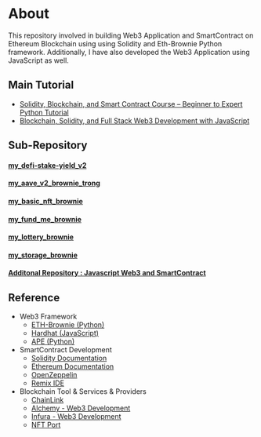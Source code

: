 # About
This repository involved in building Web3 Application  and SmartContract on Ethereum Blockchain using using Solidity and  Eth-Brownie Python framework. Additionally, I have also developed the Web3 Application using JavaScript as well.

## Main Tutorial
* [Solidity, Blockchain, and Smart Contract Course – Beginner to Expert Python Tutorial](https://github.com/smartcontractkit/full-blockchain-solidity-course-py)
* [Blockchain, Solidity, and Full Stack Web3 Development with JavaScript ](https://github.com/smartcontractkit/full-blockchain-solidity-course-js)

## Sub-Repository
#### [my_defi-stake-yield_v2](https://github.com/technqvi/BlockChain-Development/tree/main/my_defi-stake-yield_v2)
#### [my_aave_v2_brownie_trong](https://github.com/technqvi/BlockChain-Development/tree/main/my_aave_v2_brownie_trong)
#### [my_basic_nft_brownie](https://github.com/technqvi/BlockChain-Development/tree/main/my_basic_nft_brownie)
#### [my_fund_me_brownie](https://github.com/technqvi/BlockChain-Development/tree/main/my_fund_me_brownie)
#### [my_lottery_brownie](https://github.com/technqvi/BlockChain-Development/tree/main/my_lottery_brownie)
#### [my_storage_brownie](https://github.com/technqvi/BlockChain-Development/tree/main/my_storage_brownie)
#### [Additonal Repository : Javascript Web3 and SmartContract](https://github.com/peter-wg2535) 

## Reference
* Web3 Framework
  * [ETH-Brownie (Python)](https://github.com/eth-brownie/brownie)
  * [Hardhat (JavaScript)](https://hardhat.org/docs)
  * [APE (Python)](https://docs.apeworx.io/ape/stable/)
* SmartContract Development
  * [Solidity Documentation](https://docs.soliditylang.org/en/v0.8.13/)
  * [Ethereum Documentation](https://ethereum.org/en/developers/docs/)
  * [OpenZeppelin](https://docs.openzeppelin.com/)
  * [Remix IDE](https://remix.ethereum.org/)
* Blockchain Tool & Services & Providers
  * [ChainLink](https://docs.chain.link/)
  * [Alchemy - Web3 Development](https://www.alchemy.com/)
  * [Infura - Web3 Development](https://www.infura.io/)
  * [NFT Port](https://docs.nftport.xyz/)







